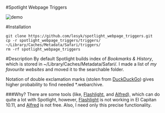 #Spotlight Webpage Triggers

![demo](https://github.com/lesyk/spotlight_webpage_triggers/blob/master/demo.gif)

#Installation

    git clone https://github.com/lesyk/spotlight_webpage_triggers.git
    cp -r spotlight_webpage_triggers/triggers/ ~/Library/Caches/Metadata/Safari/triggers/
    rm -rf spotlight_webpage_triggers

#Description
By default Spotlight builds index of <i>Bookmarks & History</i>, which is stored in ~/Library/Caches/Metadata/Safari/. I made a list of <i>my favourite websites</i> and moved it to the searchable folder.

Notation of double exclamation marks (stolen from [DuckDuckGo](https://duckduckgo.com)) gives higher probability to find needed *.webarchive.

###Why?
There are some tools (like, [Flashlight](https://github.com/nate-parrott/Flashlight), and [Alfred](https://www.alfredapp.com)), which can do quite a lot with Spotlight, however, [Flashlight](https://github.com/nate-parrott/Flashlight) is not working in El Capitan 10.11, and [Alfred](https://www.alfredapp.com) is not free. Also, I need only this precise functionality.
